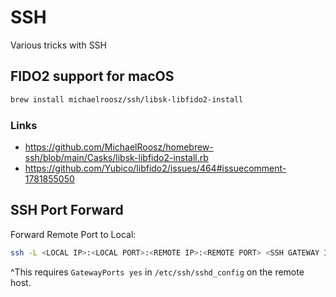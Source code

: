 # SSH

Various tricks with SSH

## FIDO2 support for macOS

```bash
brew install michaelroosz/ssh/libsk-libfido2-install
```

### Links

- <https://github.com/MichaelRoosz/homebrew-ssh/blob/main/Casks/libsk-libfido2-install.rb>
- <https://github.com/Yubico/libfido2/issues/464#issuecomment-1781855050>


## SSH Port Forward

Forward Remote Port to Local:

```bash
ssh -L <LOCAL IP>:<LOCAL PORT>:<REMOTE IP>:<REMOTE PORT> <SSH GATEWAY IP/HOSTNAME>
```

^This requires `GatewayPorts yes` in `/etc/ssh/sshd_config` on the remote host.
